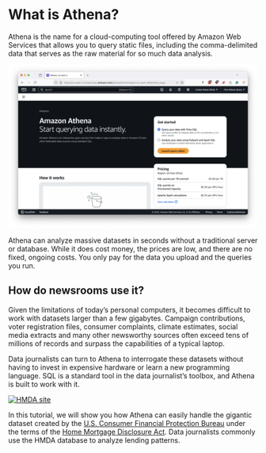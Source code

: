 # What is Athena?

Athena is the name for a cloud-computing tool offered by Amazon Web Services that allows you to query static files, including the comma-delimited data that serves as the raw material for so much data analysis.

![Athena splash page](_static/athena.png)

Athena can analyze massive datasets in seconds without a traditional server or database. While it does cost money, the prices are low, and there are no fixed, ongoing costs. You only pay for the data you upload and the queries you run.

## How do newsrooms use it?

Given the limitations of today’s personal computers, it becomes difficult to work with datasets larger than a few gigabytes. Campaign contributions, voter registration files, consumer complaints, climate estimates, social media extracts and many other newsworthy sources often exceed tens of millions of records and surpass the capabilities of a typical laptop.

Data journalists can turn to Athena to interrogate these datasets without having to invest in expensive hardware or learn a new programming language. SQL is a standard tool in the data journalist’s toolbox, and Athena is built to work with it.

[![HMDA site](_static/hmda-site.png)](https://ffiec.cfpb.gov/)

In this tutorial, we will show you how Athena can easily handle the gigantic dataset created by the [U.S. Consumer Financial Protection Bureau](https://ffiec.cfpb.gov/) under the terms of the [Home Mortgage Disclosure Act](https://en.wikipedia.org/wiki/Home_Mortgage_Disclosure_Act). Data journalists commonly use the HMDA database to analyze lending patterns.